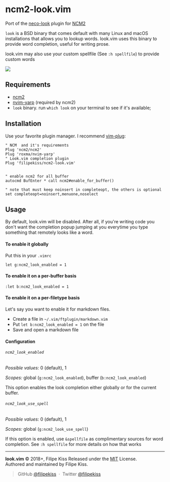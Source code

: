 # ncm2-look.vim

Port of the [neco-look] plugin for [NCM2]

`look` is a BSD binary that comes default with many Linux and macOS
installations that allows you to lookup words. look.vim uses this binary to
provide word completion, useful for writing prose.

look.vim may also use your custom spellfile (See `:h spellfile`) to provide
custom words

![](https://user-images.githubusercontent.com/48519/42656561-0748c44e-85f6-11e8-8f68-aeacda42876b.gif)

## Requirements

-   [ncm2]
-   [nvim-yarp] (required by ncm2)
-   `look` binary. run `which look` on your terminal to see if it's available;

## Installation

Use your favorite plugin manager. I recommend [vim-plug]:

```vim
" NCM  and it's requirements
Plug 'ncm2/ncm2'
Plug 'roxma/nvim-yarp'
" Look.vim completion plugin
Plug 'filipekiss/ncm2-look.vim'


" enable ncm2 for all buffer
autocmd BufEnter * call ncm2#enable_for_buffer()

" note that must keep noinsert in completeopt, the others is optional
set completeopt=noinsert,menuone,noselect
```

## Usage

By default, look.vim will be disabled. After all, if you're writing code you
don't want the completion popup jumping at you everytime you type something
that remotely looks like a word.

#### To enable it globally

Put this in your `.vimrc`

```vim
let g:ncm2_look_enabled = 1
```

#### To enable it on a per-buffer basis

```vim
:let b:ncm2_look_enabled = 1
```

#### To enable it on a per-filetype basis

Let's say you want to enable it for markdown files.

-   Create a file in `~/.vim/ftplugin/markdown.vim`
-   Put `let b:ncm2_look_enabled = 1` on the file
-   Save and open a markdown file

#### Configuration

###### `ncm2_look_enabled`

_Possible values:_ 0 (default), 1

_Scopes:_ global (`g:ncm2_look_enabled`), buffer (`b:ncm2_look_enabled`)

This option enables the look completion either globally or for the current
buffer.

###### `ncm2_look_use_spell`

_Possible values:_ 0 (default), 1

_Scopes:_ global (`g:ncm2_look_use_spell`)

If this option is enabled, use `&spellfile` as complimentary sources for word
completion. See `:h spellfile` for more details on how that works

---

**look.vim** © 2018+, Filipe Kiss Released under the [MIT] License.<br>
Authored and maintained by Filipe Kiss.

> GitHub [@filipekiss](https://github.com/filipekiss) &nbsp;&middot;&nbsp;
> Twitter [@filipekiss](https://twitter.com/filipekiss)

[mit]: LICENSE.md
[neco-look]: https://github.com/ujihisa/neco-look
[ncm2]: https://github.com/ncm2/ncm2
[nvim-yarp]: https://github.com/roxma/nvim-yarp
[vim-plug]: https://github.com/junegunn/vim-plug
